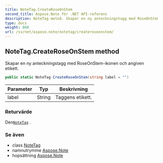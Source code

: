 ```yaml
---
title: NoteTag.CreateRoseOnStem
second_title: Aspose.Note för .NET API-referens
description: NoteTag metod. Skapar en ny anteckningstagg med RoseOnStemikonen och angiven etikett.
type: docs
weight: 860
url: /sv/net/aspose.note/notetag/createroseonstem/
---
```

## NoteTag.CreateRoseOnStem method

Skapar en ny anteckningstagg med RoseOnStem-ikonen och angiven etikett.

```csharp
public static NoteTag CreateRoseOnStem(string label = "")
```

| Parameter | Typ | Beskrivning |
| --- | --- | --- |
| label | String | Taggens etikett. |

### Returvärde

Den[`NoteTag`](../) .

### Se även

* class [NoteTag](../)
* namnutrymme [Aspose.Note](../../notetag/)
* hopsättning [Aspose.Note](../../../)


